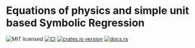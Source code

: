 # Equations of physics and simple unit based Symbolic Regression

![MIT licensed](https://img.shields.io/badge/license-MIT-blue.svg)
[![CI][github-ci-shields]][github-ci]
[![crates.io version][crates-io-shields]][crates-io]
[![docs.rs][docs-rs-shields]][docs-rs]

[github-ci]: https://github.com/igorlesik/rustamath_physics/actions/workflows/test.yml
[github-ci-shields]: https://github.com/igorlesik/rustamath_physics/actions/workflows/test.yml/badge.svg
[crates-io]: https://crates.io/crates/rustamath_mnmz
[crates-io-shields]: https://img.shields.io/crates/v/rustamath_mnmz.svg
[docs-rs]: https://docs.rs/rustamath_mnmz
[docs-rs-shields]: https://img.shields.io/badge/docs.rs-rustdoc-green.svg
